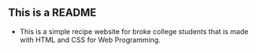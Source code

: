 ## This is a README

- This is a simple recipe website for broke college students that is made with HTML and CSS for Web Programming.